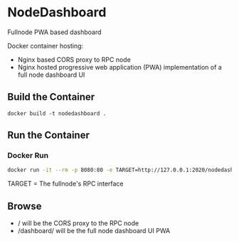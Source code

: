 # NodeDashboard
Fullnode PWA based dashboard

Docker container hosting:
* Nginx based CORS proxy to RPC node 
* Nginx hosted progressive web application (PWA) implementation of a full node dashboard UI

## Build the Container

```
docker build -t nodedashboard .
```

## Run the Container

### Docker Run

```bash
docker run -it --rm -p 8080:80 -e TARGET=http://127.0.0.1:2020/nodedashboard
```
TARGET = The fullnode's RPC interface

## Browse
- / will be the CORS proxy to the RPC node
- /dashboard/ will be the full node dashboard UI PWA
